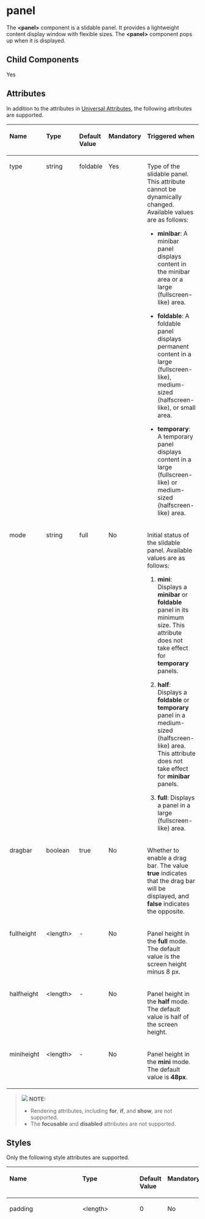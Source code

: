# panel<a name="EN-US_TOPIC_0000001127284828"></a>

The  **<panel\>**  component is a slidable panel. It provides a lightweight content display window with flexible sizes. The  **<panel\>**  component pops up when it is displayed.

## Child Components<a name="section19368335134016"></a>

Yes

## Attributes<a name="section1100152194018"></a>

In addition to the attributes in  [Universal Attributes](js-components-common-attributes.md), the following attributes are supported.

<a name="table20633101642315"></a>
<table><thead align="left"><tr id="row663331618238"><th class="cellrowborder" valign="top" width="23.119999999999997%" id="mcps1.1.6.1.1"><p id="a45273e2103004ff3bdd3375013e96a2a"><a name="a45273e2103004ff3bdd3375013e96a2a"></a><a name="a45273e2103004ff3bdd3375013e96a2a"></a>Name</p>
</th>
<th class="cellrowborder" valign="top" width="23.169999999999998%" id="mcps1.1.6.1.2"><p id="ad5b10d4a60e44bb4a8bbb3b4416d7b27"><a name="ad5b10d4a60e44bb4a8bbb3b4416d7b27"></a><a name="ad5b10d4a60e44bb4a8bbb3b4416d7b27"></a>Type</p>
</th>
<th class="cellrowborder" valign="top" width="10.43%" id="mcps1.1.6.1.3"><p id="ab2ae3d9f60d6475ab95ba095851a9d07"><a name="ab2ae3d9f60d6475ab95ba095851a9d07"></a><a name="ab2ae3d9f60d6475ab95ba095851a9d07"></a>Default Value</p>
</th>
<th class="cellrowborder" valign="top" width="7.5200000000000005%" id="mcps1.1.6.1.4"><p id="p824610360217"><a name="p824610360217"></a><a name="p824610360217"></a>Mandatory</p>
</th>
<th class="cellrowborder" valign="top" width="35.76%" id="mcps1.1.6.1.5"><p id="af5c3b773ed0a42e589819a6c8d257ca1"><a name="af5c3b773ed0a42e589819a6c8d257ca1"></a><a name="af5c3b773ed0a42e589819a6c8d257ca1"></a>Triggered when</p>
</th>
</tr>
</thead>
<tbody><tr id="row741201424216"><td class="cellrowborder" valign="top" width="23.119999999999997%" headers="mcps1.1.6.1.1 "><p id="p1555482064215"><a name="p1555482064215"></a><a name="p1555482064215"></a>type</p>
</td>
<td class="cellrowborder" valign="top" width="23.169999999999998%" headers="mcps1.1.6.1.2 "><p id="p195541120124212"><a name="p195541120124212"></a><a name="p195541120124212"></a>string</p>
</td>
<td class="cellrowborder" valign="top" width="10.43%" headers="mcps1.1.6.1.3 "><p id="p05541220194219"><a name="p05541220194219"></a><a name="p05541220194219"></a>foldable</p>
</td>
<td class="cellrowborder" valign="top" width="7.5200000000000005%" headers="mcps1.1.6.1.4 "><p id="p155541220104216"><a name="p155541220104216"></a><a name="p155541220104216"></a>Yes</p>
</td>
<td class="cellrowborder" valign="top" width="35.76%" headers="mcps1.1.6.1.5 "><p id="p175541420104219"><a name="p175541420104219"></a><a name="p175541420104219"></a>Type of the slidable panel. This attribute cannot be dynamically changed. Available values are as follows:</p>
<a name="ul15554620204219"></a><a name="ul15554620204219"></a><ul id="ul15554620204219"><li><p id="p555417208423"><a name="p555417208423"></a><a name="p555417208423"></a><strong id="b75944818331"><a name="b75944818331"></a><a name="b75944818331"></a>minibar</strong>: A minibar panel displays content in the minibar area or a large (fullscreen-like) area.</p>
</li><li><p id="p15554920204216"><a name="p15554920204216"></a><a name="p15554920204216"></a><strong id="b1346141143510"><a name="b1346141143510"></a><a name="b1346141143510"></a>foldable</strong>: A foldable panel displays permanent content in a large (fullscreen-like), medium-sized (halfscreen-like), or small area.</p>
</li><li><p id="p35545206423"><a name="p35545206423"></a><a name="p35545206423"></a><strong id="b11403369397"><a name="b11403369397"></a><a name="b11403369397"></a>temporary</strong>: A temporary panel displays content in a large (fullscreen-like) or medium-sized (halfscreen-like) area.</p>
</li></ul>
</td>
</tr>
<tr id="row1815511615424"><td class="cellrowborder" valign="top" width="23.119999999999997%" headers="mcps1.1.6.1.1 "><p id="p1755419206420"><a name="p1755419206420"></a><a name="p1755419206420"></a>mode</p>
</td>
<td class="cellrowborder" valign="top" width="23.169999999999998%" headers="mcps1.1.6.1.2 "><p id="p135544206422"><a name="p135544206422"></a><a name="p135544206422"></a>string</p>
</td>
<td class="cellrowborder" valign="top" width="10.43%" headers="mcps1.1.6.1.3 "><p id="p13554192010427"><a name="p13554192010427"></a><a name="p13554192010427"></a>full</p>
</td>
<td class="cellrowborder" valign="top" width="7.5200000000000005%" headers="mcps1.1.6.1.4 "><p id="p155418205426"><a name="p155418205426"></a><a name="p155418205426"></a>No</p>
</td>
<td class="cellrowborder" valign="top" width="35.76%" headers="mcps1.1.6.1.5 "><p id="p655415206425"><a name="p655415206425"></a><a name="p655415206425"></a>Initial status of the slidable panel. Available values are as follows:</p>
<a name="ol6554220154216"></a><a name="ol6554220154216"></a><ol id="ol6554220154216"><li><p id="p12554520154216"><a name="p12554520154216"></a><a name="p12554520154216"></a><strong id="b13227603353"><a name="b13227603353"></a><a name="b13227603353"></a>mini</strong>: Displays a <strong id="b18230114212422"><a name="b18230114212422"></a><a name="b18230114212422"></a>minibar</strong> or <strong id="b3615459421"><a name="b3615459421"></a><a name="b3615459421"></a>foldable</strong> panel in its minimum size. This attribute does not take effect for <strong id="b65822124212"><a name="b65822124212"></a><a name="b65822124212"></a>temporary</strong> panels.</p>
</li><li><p id="p1955422014218"><a name="p1955422014218"></a><a name="p1955422014218"></a><strong id="b7388181616411"><a name="b7388181616411"></a><a name="b7388181616411"></a>half</strong>: Displays a <strong id="b14130550104216"><a name="b14130550104216"></a><a name="b14130550104216"></a>foldable</strong> or <strong id="b1347545294213"><a name="b1347545294213"></a><a name="b1347545294213"></a>temporary</strong> panel in a medium-sized (halfscreen-like) area. This attribute does not take effect for <strong id="b17461163424318"><a name="b17461163424318"></a><a name="b17461163424318"></a>minibar</strong> panels.</p>
</li><li><p id="p15541020134214"><a name="p15541020134214"></a><a name="p15541020134214"></a><strong id="b56264913506"><a name="b56264913506"></a><a name="b56264913506"></a>full</strong>: Displays a panel in a large (fullscreen-like) area.</p>
</li></ol>
</td>
</tr>
<tr id="row1213173154220"><td class="cellrowborder" valign="top" width="23.119999999999997%" headers="mcps1.1.6.1.1 "><p id="p855432019421"><a name="p855432019421"></a><a name="p855432019421"></a>dragbar</p>
</td>
<td class="cellrowborder" valign="top" width="23.169999999999998%" headers="mcps1.1.6.1.2 "><p id="p155482015422"><a name="p155482015422"></a><a name="p155482015422"></a>boolean</p>
</td>
<td class="cellrowborder" valign="top" width="10.43%" headers="mcps1.1.6.1.3 "><p id="p1955552064210"><a name="p1955552064210"></a><a name="p1955552064210"></a>true</p>
</td>
<td class="cellrowborder" valign="top" width="7.5200000000000005%" headers="mcps1.1.6.1.4 "><p id="p755542024213"><a name="p755542024213"></a><a name="p755542024213"></a>No</p>
</td>
<td class="cellrowborder" valign="top" width="35.76%" headers="mcps1.1.6.1.5 "><p id="p135551520114215"><a name="p135551520114215"></a><a name="p135551520114215"></a>Whether to enable a drag bar. The value <strong id="b899416435214"><a name="b899416435214"></a><a name="b899416435214"></a>true</strong> indicates that the drag bar will be displayed, and <strong id="b1834810239526"><a name="b1834810239526"></a><a name="b1834810239526"></a>false</strong> indicates the opposite.</p>
</td>
</tr>
<tr id="row827211578416"><td class="cellrowborder" valign="top" width="23.119999999999997%" headers="mcps1.1.6.1.1 "><p id="p55550201428"><a name="p55550201428"></a><a name="p55550201428"></a>fullheight</p>
</td>
<td class="cellrowborder" valign="top" width="23.169999999999998%" headers="mcps1.1.6.1.2 "><p id="p2055572012425"><a name="p2055572012425"></a><a name="p2055572012425"></a>&lt;length&gt;</p>
</td>
<td class="cellrowborder" valign="top" width="10.43%" headers="mcps1.1.6.1.3 "><p id="p145551220104214"><a name="p145551220104214"></a><a name="p145551220104214"></a>-</p>
</td>
<td class="cellrowborder" valign="top" width="7.5200000000000005%" headers="mcps1.1.6.1.4 "><p id="p1555182013429"><a name="p1555182013429"></a><a name="p1555182013429"></a>No</p>
</td>
<td class="cellrowborder" valign="top" width="35.76%" headers="mcps1.1.6.1.5 "><p id="p16555102011423"><a name="p16555102011423"></a><a name="p16555102011423"></a>Panel height in the <strong id="b190616511539"><a name="b190616511539"></a><a name="b190616511539"></a>full</strong> mode. The default value is the screen height minus 8 px.</p>
</td>
</tr>
<tr id="row9344751124116"><td class="cellrowborder" valign="top" width="23.119999999999997%" headers="mcps1.1.6.1.1 "><p id="p10555162017420"><a name="p10555162017420"></a><a name="p10555162017420"></a>halfheight</p>
</td>
<td class="cellrowborder" valign="top" width="23.169999999999998%" headers="mcps1.1.6.1.2 "><p id="p1055572011422"><a name="p1055572011422"></a><a name="p1055572011422"></a>&lt;length&gt;</p>
</td>
<td class="cellrowborder" valign="top" width="10.43%" headers="mcps1.1.6.1.3 "><p id="p19555192018423"><a name="p19555192018423"></a><a name="p19555192018423"></a>-</p>
</td>
<td class="cellrowborder" valign="top" width="7.5200000000000005%" headers="mcps1.1.6.1.4 "><p id="p5555720134214"><a name="p5555720134214"></a><a name="p5555720134214"></a>No</p>
</td>
<td class="cellrowborder" valign="top" width="35.76%" headers="mcps1.1.6.1.5 "><p id="p17555320194211"><a name="p17555320194211"></a><a name="p17555320194211"></a>Panel height in the <strong id="b360733265415"><a name="b360733265415"></a><a name="b360733265415"></a>half</strong> mode. The default value is half of the screen height.</p>
</td>
</tr>
<tr id="row278634674117"><td class="cellrowborder" valign="top" width="23.119999999999997%" headers="mcps1.1.6.1.1 "><p id="p18556132014422"><a name="p18556132014422"></a><a name="p18556132014422"></a>miniheight</p>
</td>
<td class="cellrowborder" valign="top" width="23.169999999999998%" headers="mcps1.1.6.1.2 "><p id="p5556920194212"><a name="p5556920194212"></a><a name="p5556920194212"></a>&lt;length&gt;</p>
</td>
<td class="cellrowborder" valign="top" width="10.43%" headers="mcps1.1.6.1.3 "><p id="p15561207425"><a name="p15561207425"></a><a name="p15561207425"></a>-</p>
</td>
<td class="cellrowborder" valign="top" width="7.5200000000000005%" headers="mcps1.1.6.1.4 "><p id="p55565208428"><a name="p55565208428"></a><a name="p55565208428"></a>No</p>
</td>
<td class="cellrowborder" valign="top" width="35.76%" headers="mcps1.1.6.1.5 "><p id="p115561020164217"><a name="p115561020164217"></a><a name="p115561020164217"></a>Panel height in the <strong id="b634712315173"><a name="b634712315173"></a><a name="b634712315173"></a>mini</strong> mode. The default value is <strong id="b1170192112410"><a name="b1170192112410"></a><a name="b1170192112410"></a>48px</strong>.</p>
</td>
</tr>
</tbody>
</table>

>![](../../public_sys-resources/icon-note.gif) **NOTE:** 
>-   Rendering attributes, including  **for**,  **if**, and  **show**, are not supported.
>-   The  **focusable**  and  **disabled**  attributes are not supported.

## Styles<a name="section1137118175437"></a>

Only the following style attributes are supported.

<a name="table1744514388541"></a>
<table><thead align="left"><tr id="row1244614388545"><th class="cellrowborder" valign="top" width="23.11768823117688%" id="mcps1.1.6.1.1"><p id="a4e80fb5a797c4328af30d59e2c570c71"><a name="a4e80fb5a797c4328af30d59e2c570c71"></a><a name="a4e80fb5a797c4328af30d59e2c570c71"></a>Name</p>
</th>
<th class="cellrowborder" valign="top" width="20.477952204779523%" id="mcps1.1.6.1.2"><p id="a4238bd3a376645a3ad8498d3916ed6c8"><a name="a4238bd3a376645a3ad8498d3916ed6c8"></a><a name="a4238bd3a376645a3ad8498d3916ed6c8"></a>Type</p>
</th>
<th class="cellrowborder" valign="top" width="8.869113088691131%" id="mcps1.1.6.1.3"><p id="a5ece9efc3a1d464a868f9557e4784a97"><a name="a5ece9efc3a1d464a868f9557e4784a97"></a><a name="a5ece9efc3a1d464a868f9557e4784a97"></a>Default Value</p>
</th>
<th class="cellrowborder" valign="top" width="7.519248075192481%" id="mcps1.1.6.1.4"><p id="p117421754619"><a name="p117421754619"></a><a name="p117421754619"></a>Mandatory</p>
</th>
<th class="cellrowborder" valign="top" width="40.01599840015999%" id="mcps1.1.6.1.5"><p id="a2454f35c1eef44b4bb681caaa3ce48fc"><a name="a2454f35c1eef44b4bb681caaa3ce48fc"></a><a name="a2454f35c1eef44b4bb681caaa3ce48fc"></a>Triggered when</p>
</th>
</tr>
</thead>
<tbody><tr id="row18446638145412"><td class="cellrowborder" valign="top" width="23.11768823117688%" headers="mcps1.1.6.1.1 "><p id="a541d1aa6d8ec43c28527ff9791c4cfc3"><a name="a541d1aa6d8ec43c28527ff9791c4cfc3"></a><a name="a541d1aa6d8ec43c28527ff9791c4cfc3"></a>padding</p>
</td>
<td class="cellrowborder" valign="top" width="20.477952204779523%" headers="mcps1.1.6.1.2 "><p id="a4d96fa6350a84c17ad53830df77db84e"><a name="a4d96fa6350a84c17ad53830df77db84e"></a><a name="a4d96fa6350a84c17ad53830df77db84e"></a>&lt;length&gt;</p>
</td>
<td class="cellrowborder" valign="top" width="8.869113088691131%" headers="mcps1.1.6.1.3 "><p id="aaa8cc18f5e03468cac00fb13b44abe01"><a name="aaa8cc18f5e03468cac00fb13b44abe01"></a><a name="aaa8cc18f5e03468cac00fb13b44abe01"></a>0</p>
</td>
<td class="cellrowborder" valign="top" width="7.519248075192481%" headers="mcps1.1.6.1.4 "><p id="a268bdb972a1147b2b1fc6b930ca565e7"><a name="a268bdb972a1147b2b1fc6b930ca565e7"></a><a name="a268bdb972a1147b2b1fc6b930ca565e7"></a>No</p>
</td>
<td class="cellrowborder" valign="top" width="40.01599840015999%" headers="mcps1.1.6.1.5 "><div class="p" id="a9d4f39d126ce4c4cb7652dc07238acf0"><a name="a9d4f39d126ce4c4cb7652dc07238acf0"></a><a name="a9d4f39d126ce4c4cb7652dc07238acf0"></a>The attribute can have one to four values:<a name="udb68dd5e787d4dc4ba26465e8450efe7"></a><a name="udb68dd5e787d4dc4ba26465e8450efe7"></a><ul id="udb68dd5e787d4dc4ba26465e8450efe7"><li><p id="a95f9b1440265405fa0007c00d337dab3"><a name="a95f9b1440265405fa0007c00d337dab3"></a><a name="a95f9b1440265405fa0007c00d337dab3"></a>If you set only one value, it specifies the padding for four sides.</p>
</li><li><p id="a1c1fdd035aee4b3a8a61fc1a42c967e4"><a name="a1c1fdd035aee4b3a8a61fc1a42c967e4"></a><a name="a1c1fdd035aee4b3a8a61fc1a42c967e4"></a>If you set two values, the first value specifies the top and bottom padding, and the second value specifies the left and right padding.</p>
</li><li><p id="a643af1b111eb4220a3703a37180c0735"><a name="a643af1b111eb4220a3703a37180c0735"></a><a name="a643af1b111eb4220a3703a37180c0735"></a>If you set three values, the first value specifies the top padding, the second value specifies the left and right padding, and the third value specifies the bottom padding.</p>
</li><li><p id="ab8cfda39634d4ecf86eb772c1b654f7e"><a name="ab8cfda39634d4ecf86eb772c1b654f7e"></a><a name="ab8cfda39634d4ecf86eb772c1b654f7e"></a>If you set four values, they respectively specify the padding for top, right, bottom, and left sides (in clockwise order).</p>
</li></ul>
</div>
</td>
</tr>
<tr id="row24464380544"><td class="cellrowborder" valign="top" width="23.11768823117688%" headers="mcps1.1.6.1.1 "><p id="a2b2d344bb3214009a6866bd4766407d3"><a name="a2b2d344bb3214009a6866bd4766407d3"></a><a name="a2b2d344bb3214009a6866bd4766407d3"></a>padding-[left|top|right|bottom]</p>
</td>
<td class="cellrowborder" valign="top" width="20.477952204779523%" headers="mcps1.1.6.1.2 "><p id="aa67316592ce34e00bcbfaa90f10d08cf"><a name="aa67316592ce34e00bcbfaa90f10d08cf"></a><a name="aa67316592ce34e00bcbfaa90f10d08cf"></a>&lt;length&gt;</p>
</td>
<td class="cellrowborder" valign="top" width="8.869113088691131%" headers="mcps1.1.6.1.3 "><p id="a426b27187104497493502b4c45545091"><a name="a426b27187104497493502b4c45545091"></a><a name="a426b27187104497493502b4c45545091"></a>0</p>
</td>
<td class="cellrowborder" valign="top" width="7.519248075192481%" headers="mcps1.1.6.1.4 "><p id="a2018ad09e4c94cdf84d402e11c1410d5"><a name="a2018ad09e4c94cdf84d402e11c1410d5"></a><a name="a2018ad09e4c94cdf84d402e11c1410d5"></a>No</p>
</td>
<td class="cellrowborder" valign="top" width="40.01599840015999%" headers="mcps1.1.6.1.5 "><p id="ae34337bc334e4e15843bf03563f8572a"><a name="ae34337bc334e4e15843bf03563f8572a"></a><a name="ae34337bc334e4e15843bf03563f8572a"></a>Left, top, right, and bottom padding.</p>
</td>
</tr>
<tr id="row1144723845412"><td class="cellrowborder" valign="top" width="23.11768823117688%" headers="mcps1.1.6.1.1 "><p id="aaff96272d36945239259ab5e76ec433e"><a name="aaff96272d36945239259ab5e76ec433e"></a><a name="aaff96272d36945239259ab5e76ec433e"></a>padding-[start|end]</p>
</td>
<td class="cellrowborder" valign="top" width="20.477952204779523%" headers="mcps1.1.6.1.2 "><p id="a2dedafe206c84605a2686c505cbd2096"><a name="a2dedafe206c84605a2686c505cbd2096"></a><a name="a2dedafe206c84605a2686c505cbd2096"></a>&lt;length&gt;</p>
</td>
<td class="cellrowborder" valign="top" width="8.869113088691131%" headers="mcps1.1.6.1.3 "><p id="a27db5e428204402aa54deaa2c2630eac"><a name="a27db5e428204402aa54deaa2c2630eac"></a><a name="a27db5e428204402aa54deaa2c2630eac"></a>0</p>
</td>
<td class="cellrowborder" valign="top" width="7.519248075192481%" headers="mcps1.1.6.1.4 "><p id="a2952814e86f14ec6a133e606c78683d8"><a name="a2952814e86f14ec6a133e606c78683d8"></a><a name="a2952814e86f14ec6a133e606c78683d8"></a>No</p>
</td>
<td class="cellrowborder" valign="top" width="40.01599840015999%" headers="mcps1.1.6.1.5 "><p id="aaf71a7aed79445c18bb63ae5f5a00314"><a name="aaf71a7aed79445c18bb63ae5f5a00314"></a><a name="aaf71a7aed79445c18bb63ae5f5a00314"></a>Start and end padding.</p>
</td>
</tr>
<tr id="row11447438175410"><td class="cellrowborder" valign="top" width="23.11768823117688%" headers="mcps1.1.6.1.1 "><p id="ae3cc1b4f8cc94962aeaf8f3b52b4e9f0"><a name="ae3cc1b4f8cc94962aeaf8f3b52b4e9f0"></a><a name="ae3cc1b4f8cc94962aeaf8f3b52b4e9f0"></a>margin</p>
</td>
<td class="cellrowborder" valign="top" width="20.477952204779523%" headers="mcps1.1.6.1.2 "><p id="a81d0391edfc04d1395d61d8053fa93d6"><a name="a81d0391edfc04d1395d61d8053fa93d6"></a><a name="a81d0391edfc04d1395d61d8053fa93d6"></a>&lt;length&gt;</p>
</td>
<td class="cellrowborder" valign="top" width="8.869113088691131%" headers="mcps1.1.6.1.3 "><p id="a9c42aa4dad8c4f58a9f85a3e2b4d1e15"><a name="a9c42aa4dad8c4f58a9f85a3e2b4d1e15"></a><a name="a9c42aa4dad8c4f58a9f85a3e2b4d1e15"></a>0</p>
</td>
<td class="cellrowborder" valign="top" width="7.519248075192481%" headers="mcps1.1.6.1.4 "><p id="a9be9fbee32844dea910afca9a2221bac"><a name="a9be9fbee32844dea910afca9a2221bac"></a><a name="a9be9fbee32844dea910afca9a2221bac"></a>No</p>
</td>
<td class="cellrowborder" valign="top" width="40.01599840015999%" headers="mcps1.1.6.1.5 "><p id="afe56536fd53c409db2033b4be7135555"><a name="afe56536fd53c409db2033b4be7135555"></a><a name="afe56536fd53c409db2033b4be7135555"></a>Shorthand attribute to set margins for all sides in a declaration. The attribute can have one to four values:</p>
<a name="u1fe7f0fee6294e3aabd5a16f16f62eaa"></a><a name="u1fe7f0fee6294e3aabd5a16f16f62eaa"></a><ul id="u1fe7f0fee6294e3aabd5a16f16f62eaa"><li><p id="a51f7d66473934ec6918040a4da7ed533"><a name="a51f7d66473934ec6918040a4da7ed533"></a><a name="a51f7d66473934ec6918040a4da7ed533"></a>If you set only one value, it specifies the margin for all the four sides.</p>
</li><li><p id="a446e0dc7bfbc4aa580ede47e4af3901c"><a name="a446e0dc7bfbc4aa580ede47e4af3901c"></a><a name="a446e0dc7bfbc4aa580ede47e4af3901c"></a>If you set two values, the first value is for the top and bottom sides and the second value for the left and right sides.</p>
</li><li><p id="a2ce71640e6964e86acb7f6abd6e6aec8"><a name="a2ce71640e6964e86acb7f6abd6e6aec8"></a><a name="a2ce71640e6964e86acb7f6abd6e6aec8"></a>If you set three values, the first value is for the top, the second value for the left and right, and the third value for the bottom.</p>
</li><li><p id="a86622e9fbdeb409cb5afcc0b2c7fe651"><a name="a86622e9fbdeb409cb5afcc0b2c7fe651"></a><a name="a86622e9fbdeb409cb5afcc0b2c7fe651"></a>If you set four values, they are margins for top, right, bottom, and left sides, respectively.</p>
</li></ul>
</td>
</tr>
<tr id="row144473383544"><td class="cellrowborder" valign="top" width="23.11768823117688%" headers="mcps1.1.6.1.1 "><p id="af348632f1a9045e2a46377d98e6a823f"><a name="af348632f1a9045e2a46377d98e6a823f"></a><a name="af348632f1a9045e2a46377d98e6a823f"></a>margin-[left|top|right|bottom]</p>
</td>
<td class="cellrowborder" valign="top" width="20.477952204779523%" headers="mcps1.1.6.1.2 "><p id="aa2920472d95e4c59b3caa0c64dbf028b"><a name="aa2920472d95e4c59b3caa0c64dbf028b"></a><a name="aa2920472d95e4c59b3caa0c64dbf028b"></a>&lt;length&gt;</p>
</td>
<td class="cellrowborder" valign="top" width="8.869113088691131%" headers="mcps1.1.6.1.3 "><p id="a1086205d47a84dbcb8b537076d758d6f"><a name="a1086205d47a84dbcb8b537076d758d6f"></a><a name="a1086205d47a84dbcb8b537076d758d6f"></a>0</p>
</td>
<td class="cellrowborder" valign="top" width="7.519248075192481%" headers="mcps1.1.6.1.4 "><p id="a644285f82f7a4953b96b710055360358"><a name="a644285f82f7a4953b96b710055360358"></a><a name="a644285f82f7a4953b96b710055360358"></a>No</p>
</td>
<td class="cellrowborder" valign="top" width="40.01599840015999%" headers="mcps1.1.6.1.5 "><p id="a14777b85d0f7480b9e707f2986db519f"><a name="a14777b85d0f7480b9e707f2986db519f"></a><a name="a14777b85d0f7480b9e707f2986db519f"></a>Left, top, right, and bottom margins.</p>
</td>
</tr>
<tr id="row944743811541"><td class="cellrowborder" valign="top" width="23.11768823117688%" headers="mcps1.1.6.1.1 "><p id="a2f323eb272624b5191876de68ebfd133"><a name="a2f323eb272624b5191876de68ebfd133"></a><a name="a2f323eb272624b5191876de68ebfd133"></a>margin-[start|end]</p>
</td>
<td class="cellrowborder" valign="top" width="20.477952204779523%" headers="mcps1.1.6.1.2 "><p id="en-us_topic_0000001050791158_p157617124374"><a name="en-us_topic_0000001050791158_p157617124374"></a><a name="en-us_topic_0000001050791158_p157617124374"></a>&lt;length&gt;</p>
</td>
<td class="cellrowborder" valign="top" width="8.869113088691131%" headers="mcps1.1.6.1.3 "><p id="a3874f54c277642e198919edbafa4216b"><a name="a3874f54c277642e198919edbafa4216b"></a><a name="a3874f54c277642e198919edbafa4216b"></a>0</p>
</td>
<td class="cellrowborder" valign="top" width="7.519248075192481%" headers="mcps1.1.6.1.4 "><p id="p117511744618"><a name="p117511744618"></a><a name="p117511744618"></a>No</p>
</td>
<td class="cellrowborder" valign="top" width="40.01599840015999%" headers="mcps1.1.6.1.5 "><p id="ae427df4a00bf46379ce337974a1d17df"><a name="ae427df4a00bf46379ce337974a1d17df"></a><a name="ae427df4a00bf46379ce337974a1d17df"></a>Start and end margins.</p>
</td>
</tr>
<tr id="row16447238155411"><td class="cellrowborder" valign="top" width="23.11768823117688%" headers="mcps1.1.6.1.1 "><p id="a5d03dcff88b94f7b894d65fdf08d1434"><a name="a5d03dcff88b94f7b894d65fdf08d1434"></a><a name="a5d03dcff88b94f7b894d65fdf08d1434"></a>border</p>
</td>
<td class="cellrowborder" valign="top" width="20.477952204779523%" headers="mcps1.1.6.1.2 "><p id="a5ebca7bf3c34482eae9b3148bb3394de"><a name="a5ebca7bf3c34482eae9b3148bb3394de"></a><a name="a5ebca7bf3c34482eae9b3148bb3394de"></a>-</p>
</td>
<td class="cellrowborder" valign="top" width="8.869113088691131%" headers="mcps1.1.6.1.3 "><p id="a4bff92bcfc064eaf8ae31845ab40f95d"><a name="a4bff92bcfc064eaf8ae31845ab40f95d"></a><a name="a4bff92bcfc064eaf8ae31845ab40f95d"></a>0</p>
</td>
<td class="cellrowborder" valign="top" width="7.519248075192481%" headers="mcps1.1.6.1.4 "><p id="p11175131715467"><a name="p11175131715467"></a><a name="p11175131715467"></a>No</p>
</td>
<td class="cellrowborder" valign="top" width="40.01599840015999%" headers="mcps1.1.6.1.5 "><p id="a18290265c858402dad42d13f5df9556f"><a name="a18290265c858402dad42d13f5df9556f"></a><a name="a18290265c858402dad42d13f5df9556f"></a>Shorthand attribute to set all borders. Set <strong id="b083513429473"><a name="b083513429473"></a><a name="b083513429473"></a>border-width</strong>, <strong id="b984410426477"><a name="b984410426477"></a><a name="b984410426477"></a>border-style</strong>, and <strong id="b13845154204714"><a name="b13845154204714"></a><a name="b13845154204714"></a>border-color</strong> in sequence. Default values are used for attributes that are not set.</p>
</td>
</tr>
<tr id="row4447138115414"><td class="cellrowborder" valign="top" width="23.11768823117688%" headers="mcps1.1.6.1.1 "><p id="a3247ae43aa8443f184f52e45ccd0ca07"><a name="a3247ae43aa8443f184f52e45ccd0ca07"></a><a name="a3247ae43aa8443f184f52e45ccd0ca07"></a>border-style</p>
</td>
<td class="cellrowborder" valign="top" width="20.477952204779523%" headers="mcps1.1.6.1.2 "><p id="a3da2ed807521431e987b22e624574dc0"><a name="a3da2ed807521431e987b22e624574dc0"></a><a name="a3da2ed807521431e987b22e624574dc0"></a>string</p>
</td>
<td class="cellrowborder" valign="top" width="8.869113088691131%" headers="mcps1.1.6.1.3 "><p id="a0187620d3c154706944fc4c01734d48f"><a name="a0187620d3c154706944fc4c01734d48f"></a><a name="a0187620d3c154706944fc4c01734d48f"></a>solid</p>
</td>
<td class="cellrowborder" valign="top" width="7.519248075192481%" headers="mcps1.1.6.1.4 "><p id="p617531717464"><a name="p617531717464"></a><a name="p617531717464"></a>No</p>
</td>
<td class="cellrowborder" valign="top" width="40.01599840015999%" headers="mcps1.1.6.1.5 "><p id="a29372dc23f5f4307929d789f9b76472e"><a name="a29372dc23f5f4307929d789f9b76472e"></a><a name="a29372dc23f5f4307929d789f9b76472e"></a>Shorthand attribute to set the style for all borders. Available values are as follows:</p>
<a name="u5617b1dfdf2048739b8699b11a69d8db"></a><a name="u5617b1dfdf2048739b8699b11a69d8db"></a><ul id="u5617b1dfdf2048739b8699b11a69d8db"><li><strong id="b152932468478"><a name="b152932468478"></a><a name="b152932468478"></a>dotted</strong>: dotted border. The radius of a dot is half of <strong id="b1294184614715"><a name="b1294184614715"></a><a name="b1294184614715"></a>border-width</strong>.</li><li><strong id="b063849104711"><a name="b063849104711"></a><a name="b063849104711"></a>dashed</strong>: dashed border</li></ul>
<a name="u9d6301312eda4022a25e3774fc603823"></a><a name="u9d6301312eda4022a25e3774fc603823"></a><ul id="u9d6301312eda4022a25e3774fc603823"><li><strong id="b770165294712"><a name="b770165294712"></a><a name="b770165294712"></a>solid</strong>: solid border</li></ul>
</td>
</tr>
<tr id="row1656512239262"><td class="cellrowborder" valign="top" width="23.11768823117688%" headers="mcps1.1.6.1.1 "><p id="a3264ee35efcd40aeb8ed5931bf62f9e3"><a name="a3264ee35efcd40aeb8ed5931bf62f9e3"></a><a name="a3264ee35efcd40aeb8ed5931bf62f9e3"></a>border-[left|top|right|bottom]-style</p>
</td>
<td class="cellrowborder" valign="top" width="20.477952204779523%" headers="mcps1.1.6.1.2 "><p id="af7370e9f2bd3451bba0b2b0a865b8f43"><a name="af7370e9f2bd3451bba0b2b0a865b8f43"></a><a name="af7370e9f2bd3451bba0b2b0a865b8f43"></a>string</p>
</td>
<td class="cellrowborder" valign="top" width="8.869113088691131%" headers="mcps1.1.6.1.3 "><p id="a682f8be227ba4adfa13eac52c1c513b9"><a name="a682f8be227ba4adfa13eac52c1c513b9"></a><a name="a682f8be227ba4adfa13eac52c1c513b9"></a>solid</p>
</td>
<td class="cellrowborder" valign="top" width="7.519248075192481%" headers="mcps1.1.6.1.4 "><p id="a2edc177990bb4674bea5fc0c2cadf1df"><a name="a2edc177990bb4674bea5fc0c2cadf1df"></a><a name="a2edc177990bb4674bea5fc0c2cadf1df"></a>No</p>
</td>
<td class="cellrowborder" valign="top" width="40.01599840015999%" headers="mcps1.1.6.1.5 "><p id="abfe3dfb0662b4a6c850a8d5d285dff6d"><a name="abfe3dfb0662b4a6c850a8d5d285dff6d"></a><a name="abfe3dfb0662b4a6c850a8d5d285dff6d"></a>Styles of the left, top, right, and bottom borders. The available values are <strong id="b5137105454712"><a name="b5137105454712"></a><a name="b5137105454712"></a>dotted</strong>, <strong id="b111381654144718"><a name="b111381654144718"></a><a name="b111381654144718"></a>dashed</strong>, and <strong id="b101391554184712"><a name="b101391554184712"></a><a name="b101391554184712"></a>solid</strong>.</p>
</td>
</tr>
<tr id="row19448113811542"><td class="cellrowborder" valign="top" width="23.11768823117688%" headers="mcps1.1.6.1.1 "><p id="aca24a970df9c42d3bdd871a44ad17f2f"><a name="aca24a970df9c42d3bdd871a44ad17f2f"></a><a name="aca24a970df9c42d3bdd871a44ad17f2f"></a>border-[left|top|right|bottom]</p>
</td>
<td class="cellrowborder" valign="top" width="20.477952204779523%" headers="mcps1.1.6.1.2 "><p id="af20792fd5492451096250fc7db910669"><a name="af20792fd5492451096250fc7db910669"></a><a name="af20792fd5492451096250fc7db910669"></a>-</p>
</td>
<td class="cellrowborder" valign="top" width="8.869113088691131%" headers="mcps1.1.6.1.3 "><p id="aa13a80ae5fad42289bae4fb76dc9efeb"><a name="aa13a80ae5fad42289bae4fb76dc9efeb"></a><a name="aa13a80ae5fad42289bae4fb76dc9efeb"></a>-</p>
</td>
<td class="cellrowborder" valign="top" width="7.519248075192481%" headers="mcps1.1.6.1.4 "><p id="a45d917a58f9e45f79c931a9ede2f7521"><a name="a45d917a58f9e45f79c931a9ede2f7521"></a><a name="a45d917a58f9e45f79c931a9ede2f7521"></a>No</p>
</td>
<td class="cellrowborder" valign="top" width="40.01599840015999%" headers="mcps1.1.6.1.5 "><p id="a5ec1cb3c8733406b91ad459e012f91f4"><a name="a5ec1cb3c8733406b91ad459e012f91f4"></a><a name="a5ec1cb3c8733406b91ad459e012f91f4"></a>Shorthand attribute to set the borders for every side respectively. You set <strong id="b11961957114716"><a name="b11961957114716"></a><a name="b11961957114716"></a>border-width</strong>, <strong id="b7103145715476"><a name="b7103145715476"></a><a name="b7103145715476"></a>border-style</strong>, and <strong id="b16104175711473"><a name="b16104175711473"></a><a name="b16104175711473"></a>border-color</strong> in sequence. Default values are used for attributes that are not set.</p>
</td>
</tr>
<tr id="row124481638165417"><td class="cellrowborder" valign="top" width="23.11768823117688%" headers="mcps1.1.6.1.1 "><p id="a5e2a85c8033f42d7b69cf67e5468e805"><a name="a5e2a85c8033f42d7b69cf67e5468e805"></a><a name="a5e2a85c8033f42d7b69cf67e5468e805"></a>border-width</p>
</td>
<td class="cellrowborder" valign="top" width="20.477952204779523%" headers="mcps1.1.6.1.2 "><p id="a68368a57007c44faa8d926acac48f0df"><a name="a68368a57007c44faa8d926acac48f0df"></a><a name="a68368a57007c44faa8d926acac48f0df"></a>&lt;length&gt;</p>
</td>
<td class="cellrowborder" valign="top" width="8.869113088691131%" headers="mcps1.1.6.1.3 "><p id="a21a68501e60245b9beba967ead6cb1f9"><a name="a21a68501e60245b9beba967ead6cb1f9"></a><a name="a21a68501e60245b9beba967ead6cb1f9"></a>0</p>
</td>
<td class="cellrowborder" valign="top" width="7.519248075192481%" headers="mcps1.1.6.1.4 "><p id="p16175131724618"><a name="p16175131724618"></a><a name="p16175131724618"></a>No</p>
</td>
<td class="cellrowborder" valign="top" width="40.01599840015999%" headers="mcps1.1.6.1.5 "><p id="aad1af0ece034401a8c56fb287c16320c"><a name="aad1af0ece034401a8c56fb287c16320c"></a><a name="aad1af0ece034401a8c56fb287c16320c"></a>Shorthand attribute to set the width of all borders<span id="ph1439331144812"><a name="ph1439331144812"></a><a name="ph1439331144812"></a>, or separately set the width of each border</span>.</p>
</td>
</tr>
<tr id="row54481038165410"><td class="cellrowborder" valign="top" width="23.11768823117688%" headers="mcps1.1.6.1.1 "><p id="af71ca4e515d0470ea0867f157c125ffb"><a name="af71ca4e515d0470ea0867f157c125ffb"></a><a name="af71ca4e515d0470ea0867f157c125ffb"></a>border-[left|top|right|bottom]-width</p>
</td>
<td class="cellrowborder" valign="top" width="20.477952204779523%" headers="mcps1.1.6.1.2 "><p id="a5d713a4524c94d88bb768770c4b9871b"><a name="a5d713a4524c94d88bb768770c4b9871b"></a><a name="a5d713a4524c94d88bb768770c4b9871b"></a>&lt;length&gt;</p>
</td>
<td class="cellrowborder" valign="top" width="8.869113088691131%" headers="mcps1.1.6.1.3 "><p id="a598e0a5a87cc4e1aad99441d0899c064"><a name="a598e0a5a87cc4e1aad99441d0899c064"></a><a name="a598e0a5a87cc4e1aad99441d0899c064"></a>0</p>
</td>
<td class="cellrowborder" valign="top" width="7.519248075192481%" headers="mcps1.1.6.1.4 "><p id="p11175151717466"><a name="p11175151717466"></a><a name="p11175151717466"></a>No</p>
</td>
<td class="cellrowborder" valign="top" width="40.01599840015999%" headers="mcps1.1.6.1.5 "><p id="a0e87cf1edd0f474cb33591ce68b19296"><a name="a0e87cf1edd0f474cb33591ce68b19296"></a><a name="a0e87cf1edd0f474cb33591ce68b19296"></a>Attribute to set widths of left, top, right, and bottom borders.</p>
</td>
</tr>
<tr id="row1744817385547"><td class="cellrowborder" valign="top" width="23.11768823117688%" headers="mcps1.1.6.1.1 "><p id="a971adbece55a4864ad6a089be7eb12d2"><a name="a971adbece55a4864ad6a089be7eb12d2"></a><a name="a971adbece55a4864ad6a089be7eb12d2"></a>border-color</p>
</td>
<td class="cellrowborder" valign="top" width="20.477952204779523%" headers="mcps1.1.6.1.2 "><p id="a2676a7ea563844569103471ed3d2bcb6"><a name="a2676a7ea563844569103471ed3d2bcb6"></a><a name="a2676a7ea563844569103471ed3d2bcb6"></a>&lt;color&gt;</p>
</td>
<td class="cellrowborder" valign="top" width="8.869113088691131%" headers="mcps1.1.6.1.3 "><p id="a6a41565e7f71412b91e94f6ba95b8a84"><a name="a6a41565e7f71412b91e94f6ba95b8a84"></a><a name="a6a41565e7f71412b91e94f6ba95b8a84"></a>black</p>
</td>
<td class="cellrowborder" valign="top" width="7.519248075192481%" headers="mcps1.1.6.1.4 "><p id="p1017518177465"><a name="p1017518177465"></a><a name="p1017518177465"></a>No</p>
</td>
<td class="cellrowborder" valign="top" width="40.01599840015999%" headers="mcps1.1.6.1.5 "><p id="a5c2063b884d84196b3a328d8029c5bbd"><a name="a5c2063b884d84196b3a328d8029c5bbd"></a><a name="a5c2063b884d84196b3a328d8029c5bbd"></a>Shorthand attribute to set the color of all borders<span id="ph20728201214910"><a name="ph20728201214910"></a><a name="ph20728201214910"></a>, or separately set the color of each border</span>.</p>
</td>
</tr>
<tr id="row844813835410"><td class="cellrowborder" valign="top" width="23.11768823117688%" headers="mcps1.1.6.1.1 "><p id="a7385c35d96a84cb9945ba0afe8f39f27"><a name="a7385c35d96a84cb9945ba0afe8f39f27"></a><a name="a7385c35d96a84cb9945ba0afe8f39f27"></a>border-[left|top|right|bottom]-color</p>
</td>
<td class="cellrowborder" valign="top" width="20.477952204779523%" headers="mcps1.1.6.1.2 "><p id="adc421d4d9fe242968ccae293e5a1d8ca"><a name="adc421d4d9fe242968ccae293e5a1d8ca"></a><a name="adc421d4d9fe242968ccae293e5a1d8ca"></a>&lt;color&gt;</p>
</td>
<td class="cellrowborder" valign="top" width="8.869113088691131%" headers="mcps1.1.6.1.3 "><p id="a997049720b89455581e5ae2ea47c5f76"><a name="a997049720b89455581e5ae2ea47c5f76"></a><a name="a997049720b89455581e5ae2ea47c5f76"></a>black</p>
</td>
<td class="cellrowborder" valign="top" width="7.519248075192481%" headers="mcps1.1.6.1.4 "><p id="p11175417184611"><a name="p11175417184611"></a><a name="p11175417184611"></a>No</p>
</td>
<td class="cellrowborder" valign="top" width="40.01599840015999%" headers="mcps1.1.6.1.5 "><p id="a3a75202614f54b8d86865e6bdd23220e"><a name="a3a75202614f54b8d86865e6bdd23220e"></a><a name="a3a75202614f54b8d86865e6bdd23220e"></a>Attribute to set colors of left, top, right, and bottom borders.</p>
</td>
</tr>
<tr id="row944813389540"><td class="cellrowborder" valign="top" width="23.11768823117688%" headers="mcps1.1.6.1.1 "><p id="aeb41e1dcf38048a7a870b7fbc262d9b3"><a name="aeb41e1dcf38048a7a870b7fbc262d9b3"></a><a name="aeb41e1dcf38048a7a870b7fbc262d9b3"></a>border-radius</p>
</td>
<td class="cellrowborder" valign="top" width="20.477952204779523%" headers="mcps1.1.6.1.2 "><p id="a1b2aa369911d430892c9c2ccc8c92eee"><a name="a1b2aa369911d430892c9c2ccc8c92eee"></a><a name="a1b2aa369911d430892c9c2ccc8c92eee"></a>&lt;length&gt;</p>
</td>
<td class="cellrowborder" valign="top" width="8.869113088691131%" headers="mcps1.1.6.1.3 "><p id="afebc1d7def134a30b454052ffd82fcd5"><a name="afebc1d7def134a30b454052ffd82fcd5"></a><a name="afebc1d7def134a30b454052ffd82fcd5"></a>-</p>
</td>
<td class="cellrowborder" valign="top" width="7.519248075192481%" headers="mcps1.1.6.1.4 "><p id="a7477a88e90164a46ba6b4dd7b6b39909"><a name="a7477a88e90164a46ba6b4dd7b6b39909"></a><a name="a7477a88e90164a46ba6b4dd7b6b39909"></a>No</p>
</td>
<td class="cellrowborder" valign="top" width="40.01599840015999%" headers="mcps1.1.6.1.5 "><p id="a3df8b3f3ec00490a9687f38cb6369c75"><a name="a3df8b3f3ec00490a9687f38cb6369c75"></a><a name="a3df8b3f3ec00490a9687f38cb6369c75"></a>Attribute to set the radius of round-corner borders. <span id="ph8921172719494"><a name="ph8921172719494"></a><a name="ph8921172719494"></a>This attribute cannot be used to set the width or color of a specific border. To set the width or color, you need to set <strong id="b1891342784915"><a name="b1891342784915"></a><a name="b1891342784915"></a>border-width</strong> or <strong id="b159203275495"><a name="b159203275495"></a><a name="b159203275495"></a>border-color</strong> for all the borders at the same time.</span></p>
</td>
</tr>
<tr id="row104494382546"><td class="cellrowborder" valign="top" width="23.11768823117688%" headers="mcps1.1.6.1.1 "><p id="a7f4cc47cb21f4241bc50c09595abe42b"><a name="a7f4cc47cb21f4241bc50c09595abe42b"></a><a name="a7f4cc47cb21f4241bc50c09595abe42b"></a>border-[top|bottom]-[left|right]-radius</p>
</td>
<td class="cellrowborder" valign="top" width="20.477952204779523%" headers="mcps1.1.6.1.2 "><p id="af4577f8f400e44dd92306d77f0b600c7"><a name="af4577f8f400e44dd92306d77f0b600c7"></a><a name="af4577f8f400e44dd92306d77f0b600c7"></a>&lt;length&gt;</p>
</td>
<td class="cellrowborder" valign="top" width="8.869113088691131%" headers="mcps1.1.6.1.3 "><p id="adba608505d644afcb117ae14679054cf"><a name="adba608505d644afcb117ae14679054cf"></a><a name="adba608505d644afcb117ae14679054cf"></a>-</p>
</td>
<td class="cellrowborder" valign="top" width="7.519248075192481%" headers="mcps1.1.6.1.4 "><p id="af792dccde58c4e699a2a0b924d6111de"><a name="af792dccde58c4e699a2a0b924d6111de"></a><a name="af792dccde58c4e699a2a0b924d6111de"></a>No</p>
</td>
<td class="cellrowborder" valign="top" width="40.01599840015999%" headers="mcps1.1.6.1.5 "><p id="a41f1597c4e454492aaea4818c234d429"><a name="a41f1597c4e454492aaea4818c234d429"></a><a name="a41f1597c4e454492aaea4818c234d429"></a>Attribute to receptively set the radii of upper-left, upper-right, lower-right, and lower-left rounded corners</p>
</td>
</tr>
<tr id="row1344912384548"><td class="cellrowborder" valign="top" width="23.11768823117688%" headers="mcps1.1.6.1.1 "><p id="a473248d0f1ad4a6b87934aab462b09ce"><a name="a473248d0f1ad4a6b87934aab462b09ce"></a><a name="a473248d0f1ad4a6b87934aab462b09ce"></a>background</p>
</td>
<td class="cellrowborder" valign="top" width="20.477952204779523%" headers="mcps1.1.6.1.2 "><p id="a7c54e775a6bf4bbea277ff8927cc4c13"><a name="a7c54e775a6bf4bbea277ff8927cc4c13"></a><a name="a7c54e775a6bf4bbea277ff8927cc4c13"></a>&lt;linear-gradient&gt;</p>
</td>
<td class="cellrowborder" valign="top" width="8.869113088691131%" headers="mcps1.1.6.1.3 "><p id="a5bbca83860ff4086bba1bf5b8698e28c"><a name="a5bbca83860ff4086bba1bf5b8698e28c"></a><a name="a5bbca83860ff4086bba1bf5b8698e28c"></a>-</p>
</td>
<td class="cellrowborder" valign="top" width="7.519248075192481%" headers="mcps1.1.6.1.4 "><p id="a047e39fe359445759a1ce07ca6d46a38"><a name="a047e39fe359445759a1ce07ca6d46a38"></a><a name="a047e39fe359445759a1ce07ca6d46a38"></a>No</p>
</td>
<td class="cellrowborder" valign="top" width="40.01599840015999%" headers="mcps1.1.6.1.5 "><p id="a2681658e98234c0bb3dfb1a8fc1ae346"><a name="a2681658e98234c0bb3dfb1a8fc1ae346"></a><a name="a2681658e98234c0bb3dfb1a8fc1ae346"></a>This attribute supports <a href="js-components-common-gradient.md">Gradient Styles</a> only but is not compatible with <strong id="b199011833144912"><a name="b199011833144912"></a><a name="b199011833144912"></a>background-color</strong> or <strong id="b1690283344915"><a name="b1690283344915"></a><a name="b1690283344915"></a>background-image</strong>.</p>
</td>
</tr>
<tr id="row15449838185416"><td class="cellrowborder" valign="top" width="23.11768823117688%" headers="mcps1.1.6.1.1 "><p id="af5c7b4fc3d8949b5aff81c5b49783259"><a name="af5c7b4fc3d8949b5aff81c5b49783259"></a><a name="af5c7b4fc3d8949b5aff81c5b49783259"></a>background-color</p>
</td>
<td class="cellrowborder" valign="top" width="20.477952204779523%" headers="mcps1.1.6.1.2 "><p id="a3f45d99020c04479943ad07f262a591c"><a name="a3f45d99020c04479943ad07f262a591c"></a><a name="a3f45d99020c04479943ad07f262a591c"></a>&lt;color&gt;</p>
</td>
<td class="cellrowborder" valign="top" width="8.869113088691131%" headers="mcps1.1.6.1.3 "><p id="add693215147d46e59c859940cc4520e8"><a name="add693215147d46e59c859940cc4520e8"></a><a name="add693215147d46e59c859940cc4520e8"></a>-</p>
</td>
<td class="cellrowborder" valign="top" width="7.519248075192481%" headers="mcps1.1.6.1.4 "><p id="a5bd974fe26aa45409ff08d6d652b03e6"><a name="a5bd974fe26aa45409ff08d6d652b03e6"></a><a name="a5bd974fe26aa45409ff08d6d652b03e6"></a>No</p>
</td>
<td class="cellrowborder" valign="top" width="40.01599840015999%" headers="mcps1.1.6.1.5 "><p id="acd48c077d9964749ae766636b8ada95c"><a name="acd48c077d9964749ae766636b8ada95c"></a><a name="acd48c077d9964749ae766636b8ada95c"></a>Background color.</p>
</td>
</tr>
<tr id="row54491338115412"><td class="cellrowborder" valign="top" width="23.11768823117688%" headers="mcps1.1.6.1.1 "><p id="a9ebf9bd289374413a2834bab0e3b46d4"><a name="a9ebf9bd289374413a2834bab0e3b46d4"></a><a name="a9ebf9bd289374413a2834bab0e3b46d4"></a>background-image</p>
</td>
<td class="cellrowborder" valign="top" width="20.477952204779523%" headers="mcps1.1.6.1.2 "><p id="a46c151a9e45b4ffcb4c45dfcb93214bd"><a name="a46c151a9e45b4ffcb4c45dfcb93214bd"></a><a name="a46c151a9e45b4ffcb4c45dfcb93214bd"></a>string</p>
</td>
<td class="cellrowborder" valign="top" width="8.869113088691131%" headers="mcps1.1.6.1.3 "><p id="a8be7284eb5884350ba591183a67d4060"><a name="a8be7284eb5884350ba591183a67d4060"></a><a name="a8be7284eb5884350ba591183a67d4060"></a>-</p>
</td>
<td class="cellrowborder" valign="top" width="7.519248075192481%" headers="mcps1.1.6.1.4 "><p id="a9ca4df413139442e8a520bc7c04dae02"><a name="a9ca4df413139442e8a520bc7c04dae02"></a><a name="a9ca4df413139442e8a520bc7c04dae02"></a>No</p>
</td>
<td class="cellrowborder" valign="top" width="40.01599840015999%" headers="mcps1.1.6.1.5 "><p id="aa236de4e56e349ff8c753d294e98abab"><a name="aa236de4e56e349ff8c753d294e98abab"></a><a name="aa236de4e56e349ff8c753d294e98abab"></a>Background image. Currently, this attribute is not compatible with <strong id="b168581843184914"><a name="b168581843184914"></a><a name="b168581843184914"></a>background-color</strong> or <strong id="b4866144318494"><a name="b4866144318494"></a><a name="b4866144318494"></a>background</strong>. Local  image resources are supported.</p>
</td>
</tr>
<tr id="row6449238185416"><td class="cellrowborder" valign="top" width="23.11768823117688%" headers="mcps1.1.6.1.1 "><p id="a5def9eea1a2b42e9b040f0f898a2fcdf"><a name="a5def9eea1a2b42e9b040f0f898a2fcdf"></a><a name="a5def9eea1a2b42e9b040f0f898a2fcdf"></a>background-size</p>
</td>
<td class="cellrowborder" valign="top" width="20.477952204779523%" headers="mcps1.1.6.1.2 "><a name="uc9d67b59ab8c4f5d8f766deb0f8f657b"></a><a name="uc9d67b59ab8c4f5d8f766deb0f8f657b"></a><ul id="uc9d67b59ab8c4f5d8f766deb0f8f657b"><li>string</li><li>&lt;length&gt; &lt;length&gt;</li><li>&lt;percentage&gt; &lt;percentage&gt;</li></ul>
</td>
<td class="cellrowborder" valign="top" width="8.869113088691131%" headers="mcps1.1.6.1.3 "><p id="a2d537661fce74b13acbcc7a95ea56f08"><a name="a2d537661fce74b13acbcc7a95ea56f08"></a><a name="a2d537661fce74b13acbcc7a95ea56f08"></a>auto</p>
</td>
<td class="cellrowborder" valign="top" width="7.519248075192481%" headers="mcps1.1.6.1.4 "><p id="aa5ecaa85d6924436bb54a637b9d46c8c"><a name="aa5ecaa85d6924436bb54a637b9d46c8c"></a><a name="aa5ecaa85d6924436bb54a637b9d46c8c"></a>No</p>
</td>
<td class="cellrowborder" valign="top" width="40.01599840015999%" headers="mcps1.1.6.1.5 "><p id="a0709b83d5c8e4b75b1f0bb42d913ac02"><a name="a0709b83d5c8e4b75b1f0bb42d913ac02"></a><a name="a0709b83d5c8e4b75b1f0bb42d913ac02"></a>Background image size.</p>
<a name="ub2423a2f8d96432f8c58c629288432c5"></a><a name="ub2423a2f8d96432f8c58c629288432c5"></a><ul id="ub2423a2f8d96432f8c58c629288432c5"><li>The <strong id="b13127185124910"><a name="b13127185124910"></a><a name="b13127185124910"></a>string</strong> values are as follows:<a name="uee8f5c89381a4ce682a5d557f8e558ee"></a><a name="uee8f5c89381a4ce682a5d557f8e558ee"></a><ul id="uee8f5c89381a4ce682a5d557f8e558ee"><li><strong id="b1474287165014"><a name="b1474287165014"></a><a name="b1474287165014"></a>contain</strong>: Expands the image to the maximum size so that the height and width of the image are applicable to the content area.</li><li><strong id="b311264385312"><a name="b311264385312"></a><a name="b311264385312"></a>cover</strong>: Extends the background image to a large enough size so that the background image completely covers the background area. Some parts of the image may not be displayed in the background area.</li><li><strong id="b163611704548"><a name="b163611704548"></a><a name="b163611704548"></a>auto</strong>: The original image width-height ratio is retained.</li></ul>
</li><li>The two <strong id="b64592211545"><a name="b64592211545"></a><a name="b64592211545"></a>&lt;length&gt;</strong> values are as follows:<p id="a5b969a49f8074aae96a12e4232e47c5d"><a name="a5b969a49f8074aae96a12e4232e47c5d"></a><a name="a5b969a49f8074aae96a12e4232e47c5d"></a>Width and height of the background image. The first value indicates the width, and the second value indicates the height. If you only set one value, the other value is set to <strong id="b3412192712546"><a name="b3412192712546"></a><a name="b3412192712546"></a>auto</strong> by default.</p>
</li><li>The two <strong id="b344718292549"><a name="b344718292549"></a><a name="b344718292549"></a>&lt;percentage&gt;</strong> values are as follows:<p id="a19ef0a7986ce47f2b7fe614975e23cd9"><a name="a19ef0a7986ce47f2b7fe614975e23cd9"></a><a name="a19ef0a7986ce47f2b7fe614975e23cd9"></a>Width and height of the background image in percentage of the parent element. The first value indicates the width, and the second value indicates the height. If you only set one value, the other value is set to <strong id="b11170184116543"><a name="b11170184116543"></a><a name="b11170184116543"></a>auto</strong> by default.</p>
</li></ul>
</td>
</tr>
<tr id="row94491238155415"><td class="cellrowborder" valign="top" width="23.11768823117688%" headers="mcps1.1.6.1.1 "><p id="a8e820e26428c4e008a691a8fc8c23294"><a name="a8e820e26428c4e008a691a8fc8c23294"></a><a name="a8e820e26428c4e008a691a8fc8c23294"></a>background-repeat</p>
</td>
<td class="cellrowborder" valign="top" width="20.477952204779523%" headers="mcps1.1.6.1.2 "><p id="ab9ca7eb1f0fc48a9a3fc08b88fe11338"><a name="ab9ca7eb1f0fc48a9a3fc08b88fe11338"></a><a name="ab9ca7eb1f0fc48a9a3fc08b88fe11338"></a>string</p>
</td>
<td class="cellrowborder" valign="top" width="8.869113088691131%" headers="mcps1.1.6.1.3 "><p id="abbb032e6786d43568f7eea7b29611821"><a name="abbb032e6786d43568f7eea7b29611821"></a><a name="abbb032e6786d43568f7eea7b29611821"></a>repeat</p>
</td>
<td class="cellrowborder" valign="top" width="7.519248075192481%" headers="mcps1.1.6.1.4 "><p id="a53d72f211cdc44b181973e27c6f03845"><a name="a53d72f211cdc44b181973e27c6f03845"></a><a name="a53d72f211cdc44b181973e27c6f03845"></a>No</p>
</td>
<td class="cellrowborder" valign="top" width="40.01599840015999%" headers="mcps1.1.6.1.5 "><p id="a64efc26d6e2c48a3a4032c71b8511085"><a name="a64efc26d6e2c48a3a4032c71b8511085"></a><a name="a64efc26d6e2c48a3a4032c71b8511085"></a>Repeating attribute of a background image. By default, a background image is repeated both horizontally and vertically.</p>
<a name="uee59e640d2304d56a0a5b396795a8cc5"></a><a name="uee59e640d2304d56a0a5b396795a8cc5"></a><ul id="uee59e640d2304d56a0a5b396795a8cc5"><li><strong id="b1953611845513"><a name="b1953611845513"></a><a name="b1953611845513"></a>repeat</strong>: Repeatedly draws images along the x-axis and y-axis at the same time.</li><li><strong id="b4728182018554"><a name="b4728182018554"></a><a name="b4728182018554"></a>repeat-x</strong>: Repeatedly draws images along the x-axis.</li><li><strong id="b38969231556"><a name="b38969231556"></a><a name="b38969231556"></a>repeat-y</strong>: Repeatedly draws images along the y-axis.</li><li><strong id="b106442517553"><a name="b106442517553"></a><a name="b106442517553"></a>no-repeat</strong>: The image is not drawn repeatedly.</li></ul>
</td>
</tr>
<tr id="row94491738105419"><td class="cellrowborder" valign="top" width="23.11768823117688%" headers="mcps1.1.6.1.1 "><p id="a60e011e34e6c4b04a1c86ac873087eed"><a name="a60e011e34e6c4b04a1c86ac873087eed"></a><a name="a60e011e34e6c4b04a1c86ac873087eed"></a>background-position</p>
</td>
<td class="cellrowborder" valign="top" width="20.477952204779523%" headers="mcps1.1.6.1.2 "><a name="u2fe0f6beda39428780ca525d6dca1b30"></a><a name="u2fe0f6beda39428780ca525d6dca1b30"></a><ul id="u2fe0f6beda39428780ca525d6dca1b30"><li>string string</li><li>&lt;length&gt; &lt;length&gt;</li><li>&lt;percentage&gt; &lt;percentage&gt;</li></ul>
</td>
<td class="cellrowborder" valign="top" width="8.869113088691131%" headers="mcps1.1.6.1.3 "><p id="ad96af7b5874e476db4b4cf968156a633"><a name="ad96af7b5874e476db4b4cf968156a633"></a><a name="ad96af7b5874e476db4b4cf968156a633"></a>0px 0px</p>
</td>
<td class="cellrowborder" valign="top" width="7.519248075192481%" headers="mcps1.1.6.1.4 "><p id="a735a713fbf2c4d2c9be71a5eb26e5371"><a name="a735a713fbf2c4d2c9be71a5eb26e5371"></a><a name="a735a713fbf2c4d2c9be71a5eb26e5371"></a>No</p>
</td>
<td class="cellrowborder" valign="top" width="40.01599840015999%" headers="mcps1.1.6.1.5 "><a name="ub1e24d41a33d4560a6637f7a16ee5140"></a><a name="ub1e24d41a33d4560a6637f7a16ee5140"></a><ul id="ub1e24d41a33d4560a6637f7a16ee5140"><li>Using keywords: If only one keyword is specified, the other value is <strong id="b1375628105514"><a name="b1375628105514"></a><a name="b1375628105514"></a>center</strong> by default. The two values define the horizontal position and vertical position, respectively.<a name="uac6e07c1eb0244d79eeed180658cb6c6"></a><a name="uac6e07c1eb0244d79eeed180658cb6c6"></a><ul id="uac6e07c1eb0244d79eeed180658cb6c6"><li><strong id="b1895315557"><a name="b1895315557"></a><a name="b1895315557"></a>left</strong>: leftmost in the horizontal direction</li><li><strong id="b832423245517"><a name="b832423245517"></a><a name="b832423245517"></a>right</strong>: rightmost in the horizontal direction</li><li><strong id="b1252973310555"><a name="b1252973310555"></a><a name="b1252973310555"></a>top</strong>: top in the vertical direction</li><li><strong id="b157931134185511"><a name="b157931134185511"></a><a name="b157931134185511"></a>bottom</strong>: bottom in the vertical direction</li><li><strong id="b792773565515"><a name="b792773565515"></a><a name="b792773565515"></a>center</strong>: center position</li></ul>
</li></ul>
<a name="ua495746d9777430c973a5ec607309ac4"></a><a name="ua495746d9777430c973a5ec607309ac4"></a><ul id="ua495746d9777430c973a5ec607309ac4"><li>Using <strong id="b15235143718553"><a name="b15235143718553"></a><a name="b15235143718553"></a>&lt;length&gt;</strong>: The first value indicates the horizontal position, and the second value indicates the vertical position. <strong id="b10672040165512"><a name="b10672040165512"></a><a name="b10672040165512"></a>0 0</strong> indicates the upper left corner. The unit is pixel. If only one value is specified, the other one is <strong id="b182882471554"><a name="b182882471554"></a><a name="b182882471554"></a>50%</strong>.</li><li>Using <strong id="b4812144875514"><a name="b4812144875514"></a><a name="b4812144875514"></a>&lt;percentage&gt;</strong>: The first value indicates the horizontal position, and the second value indicates the vertical position. <strong id="b20541964578"><a name="b20541964578"></a><a name="b20541964578"></a>0% 0%</strong> indicates the upper left corner. <strong id="b561913815576"><a name="b561913815576"></a><a name="b561913815576"></a>100% 100%</strong> indicates the lower right corner. If only one value is specified, the other one is <strong id="b88734955715"><a name="b88734955715"></a><a name="b88734955715"></a>50%</strong>.</li><li>Using both <strong id="b6916141065718"><a name="b6916141065718"></a><a name="b6916141065718"></a>&lt;percentage&gt;</strong> and <strong id="b5917121019577"><a name="b5917121019577"></a><a name="b5917121019577"></a>&lt;length&gt;</strong>.</li></ul>
</td>
</tr>
<tr id="row20450143885416"><td class="cellrowborder" valign="top" width="23.11768823117688%" headers="mcps1.1.6.1.1 "><p id="a529a69841d634cdfa9637284412e5cf1"><a name="a529a69841d634cdfa9637284412e5cf1"></a><a name="a529a69841d634cdfa9637284412e5cf1"></a>opacity</p>
</td>
<td class="cellrowborder" valign="top" width="20.477952204779523%" headers="mcps1.1.6.1.2 "><p id="a0820f7d1c5b34d6eab999bd9dddfad6c"><a name="a0820f7d1c5b34d6eab999bd9dddfad6c"></a><a name="a0820f7d1c5b34d6eab999bd9dddfad6c"></a>number</p>
</td>
<td class="cellrowborder" valign="top" width="8.869113088691131%" headers="mcps1.1.6.1.3 "><p id="a35dd1b1eab3a421f9c95d512860d5bda"><a name="a35dd1b1eab3a421f9c95d512860d5bda"></a><a name="a35dd1b1eab3a421f9c95d512860d5bda"></a>1</p>
</td>
<td class="cellrowborder" valign="top" width="7.519248075192481%" headers="mcps1.1.6.1.4 "><p id="ad2fe0856816f4eaf9c10e2a1d74419a9"><a name="ad2fe0856816f4eaf9c10e2a1d74419a9"></a><a name="ad2fe0856816f4eaf9c10e2a1d74419a9"></a>No</p>
</td>
<td class="cellrowborder" valign="top" width="40.01599840015999%" headers="mcps1.1.6.1.5 "><p id="a2e8d180f3c914356af72e679446f4ab5"><a name="a2e8d180f3c914356af72e679446f4ab5"></a><a name="a2e8d180f3c914356af72e679446f4ab5"></a>Opacity of an element. The value ranges from <strong id="b15364171275710"><a name="b15364171275710"></a><a name="b15364171275710"></a>0</strong> to <strong id="b93641412135719"><a name="b93641412135719"></a><a name="b93641412135719"></a>1</strong>. The value <strong id="b03651712145710"><a name="b03651712145710"></a><a name="b03651712145710"></a>1</strong> means opaque, and <strong id="b17366101211577"><a name="b17366101211577"></a><a name="b17366101211577"></a>0</strong> means completely transparent.</p>
</td>
</tr>
</tbody>
</table>

## Events<a name="section1614413538447"></a>

The following events are supported.

<a name="table836435619510"></a>
<table><thead align="left"><tr id="row153658563517"><th class="cellrowborder" valign="top" width="24.852485248524854%" id="mcps1.1.4.1.1"><p id="a0ff86a4560fa46bfbeb711d109869422"><a name="a0ff86a4560fa46bfbeb711d109869422"></a><a name="a0ff86a4560fa46bfbeb711d109869422"></a>Name</p>
</th>
<th class="cellrowborder" valign="top" width="29.552955295529554%" id="mcps1.1.4.1.2"><p id="a4c85eb8ca18b4169a25c4a9263fa63ed"><a name="a4c85eb8ca18b4169a25c4a9263fa63ed"></a><a name="a4c85eb8ca18b4169a25c4a9263fa63ed"></a>Parameter</p>
</th>
<th class="cellrowborder" valign="top" width="45.5945594559456%" id="mcps1.1.4.1.3"><p id="ab30b2353efa245fbad4d2aaa2ee33def"><a name="ab30b2353efa245fbad4d2aaa2ee33def"></a><a name="ab30b2353efa245fbad4d2aaa2ee33def"></a>Triggered when</p>
</th>
</tr>
</thead>
<tbody><tr id="row0576209174715"><td class="cellrowborder" valign="top" width="24.852485248524854%" headers="mcps1.1.4.1.1 "><p id="p1652031354715"><a name="p1652031354715"></a><a name="p1652031354715"></a>sizechange</p>
</td>
<td class="cellrowborder" valign="top" width="29.552955295529554%" headers="mcps1.1.4.1.2 "><p id="p2520913204711"><a name="p2520913204711"></a><a name="p2520913204711"></a>{ size: { height: heightLength, width: widthLength }, mode: modeStr }</p>
</td>
<td class="cellrowborder" valign="top" width="45.5945594559456%" headers="mcps1.1.4.1.3 "><p id="p8520101364714"><a name="p8520101364714"></a><a name="p8520101364714"></a>Triggered when the status of the slidable panel changes. Available <strong id="b122905111282"><a name="b122905111282"></a><a name="b122905111282"></a>mode</strong> values are as follows:</p>
<a name="ol5520181316476"></a><a name="ol5520181316476"></a><ol id="ol5520181316476"><li><p id="p4520141364713"><a name="p4520141364713"></a><a name="p4520141364713"></a><strong id="b45816387277"><a name="b45816387277"></a><a name="b45816387277"></a>mini</strong>: Displays a <strong id="b10542195774416"><a name="b10542195774416"></a><a name="b10542195774416"></a>minibar</strong> or <strong id="b134141855164411"><a name="b134141855164411"></a><a name="b134141855164411"></a>foldable</strong> panel in its minimum size.</p>
</li><li><p id="p6520191324711"><a name="p6520191324711"></a><a name="p6520191324711"></a><strong id="b2065484932810"><a name="b2065484932810"></a><a name="b2065484932810"></a>half</strong>: Displays a <strong id="b166951703457"><a name="b166951703457"></a><a name="b166951703457"></a>foldable</strong> panel in a medium-sized (halfscreen-like) area.</p>
</li><li><p id="p252018137477"><a name="p252018137477"></a><a name="p252018137477"></a><strong id="b1696104211503"><a name="b1696104211503"></a><a name="b1696104211503"></a>full</strong>: Displays a panel in a large (fullscreen-like) area.</p>
<div class="note" id="note1672712533287"><a name="note1672712533287"></a><a name="note1672712533287"></a><span class="notetitle"> NOTE: </span><div class="notebody"><p id="p1672795314285"><a name="p1672795314285"></a><a name="p1672795314285"></a>The returned <strong id="b17504232153714"><a name="b17504232153714"></a><a name="b17504232153714"></a>height</strong> value indicates the content area height. However, when the <strong id="b6111851103715"><a name="b6111851103715"></a><a name="b6111851103715"></a>dragbar</strong> attribute is <strong id="b1019713539372"><a name="b1019713539372"></a><a name="b1019713539372"></a>true</strong>, the <strong id="b21622103812"><a name="b21622103812"></a><a name="b21622103812"></a>height</strong> value is the height of the drag bar plus that of the content area.</p>
</div></div>
</li></ol>
</td>
</tr>
</tbody>
</table>

## Methods<a name="section165301745164719"></a>

Only the following methods are supported.

<a name="table20753173210251"></a>
<table><thead align="left"><tr id="row575363214257"><th class="cellrowborder" valign="top" width="18.459999999999997%" id="mcps1.1.4.1.1"><p id="p157531032112517"><a name="p157531032112517"></a><a name="p157531032112517"></a>Name</p>
</th>
<th class="cellrowborder" valign="top" width="30.769999999999996%" id="mcps1.1.4.1.2"><p id="p77531632132518"><a name="p77531632132518"></a><a name="p77531632132518"></a>Parameter</p>
</th>
<th class="cellrowborder" valign="top" width="50.77%" id="mcps1.1.4.1.3"><p id="p147531232132512"><a name="p147531232132512"></a><a name="p147531232132512"></a>Triggered when</p>
</th>
</tr>
</thead>
<tbody><tr id="row15753113210251"><td class="cellrowborder" valign="top" width="18.459999999999997%" headers="mcps1.1.4.1.1 "><p id="p2314135812511"><a name="p2314135812511"></a><a name="p2314135812511"></a>show</p>
</td>
<td class="cellrowborder" valign="top" width="30.769999999999996%" headers="mcps1.1.4.1.2 "><p id="p7314115819256"><a name="p7314115819256"></a><a name="p7314115819256"></a>-</p>
</td>
<td class="cellrowborder" valign="top" width="50.77%" headers="mcps1.1.4.1.3 "><p id="p0314958162512"><a name="p0314958162512"></a><a name="p0314958162512"></a>Pops the slidable panel up.</p>
</td>
</tr>
<tr id="row393410526251"><td class="cellrowborder" valign="top" width="18.459999999999997%" headers="mcps1.1.4.1.1 "><p id="p7314358182512"><a name="p7314358182512"></a><a name="p7314358182512"></a>close</p>
</td>
<td class="cellrowborder" valign="top" width="30.769999999999996%" headers="mcps1.1.4.1.2 "><p id="p1231455814253"><a name="p1231455814253"></a><a name="p1231455814253"></a>-</p>
</td>
<td class="cellrowborder" valign="top" width="50.77%" headers="mcps1.1.4.1.3 "><p id="p10314105842512"><a name="p10314105842512"></a><a name="p10314105842512"></a>Closes the slidable panel that has been popped up.</p>
</td>
</tr>
</tbody>
</table>

## Example<a name="section36743614499"></a>

```
<!-- xxx.hml -->
<div class="doc-page">
  <div class="btn-div">
    <button type="capsule" value="Click here" onclick="showPanel"></button>
  </div>
  <panel id="simplepanel" type="foldable" mode="half" onsizechange="changeMode" miniheight="200px">
    <div class="panel-div">
      <div class="inner-txt">
        <text class="txt">Simple panel in {{modeFlag}} mode</text>
      </div>
      <div class="inner-btn">
        <button type="capsule" value="Close" onclick="closePanel"></button>
      </div>
    </div>
  </panel>
</div>
```

```
/* xxx.css */
.doc-page {
  flex-direction: column;
  justify-content: center;
  align-items: center;
}
.btn-div {
  width: 100%;
  height: 200px;
  flex-direction: column;
  align-items: center;
  justify-content: center;
}
.txt {
  color: #000000;
  font-weight: bold;
  font-size: 39px;
}
.panel-div {
  width: 100%;
  flex-direction: column;
  align-items: center;
}
.inner-txt {
  width: 100%;
  height: 160px;
  flex-direction: column;
  align-items: center;
  justify-content: center;
}
.inner-btn {
  width: 100%;
  height: 120px;
  justify-content: center;
  align-items: center;
}
```

```
// xxx.js
export default {
  data: {
    modeFlag: "half"
  },
  showPanel() {
    this.$element('simplepanel').show()
  },
  closePanel() {
    this.$element('simplepanel').close()
  },
  changeMode(e) {
    this.modeFlag = e.mode
  }
}
```

![](figures/panel6.gif)

